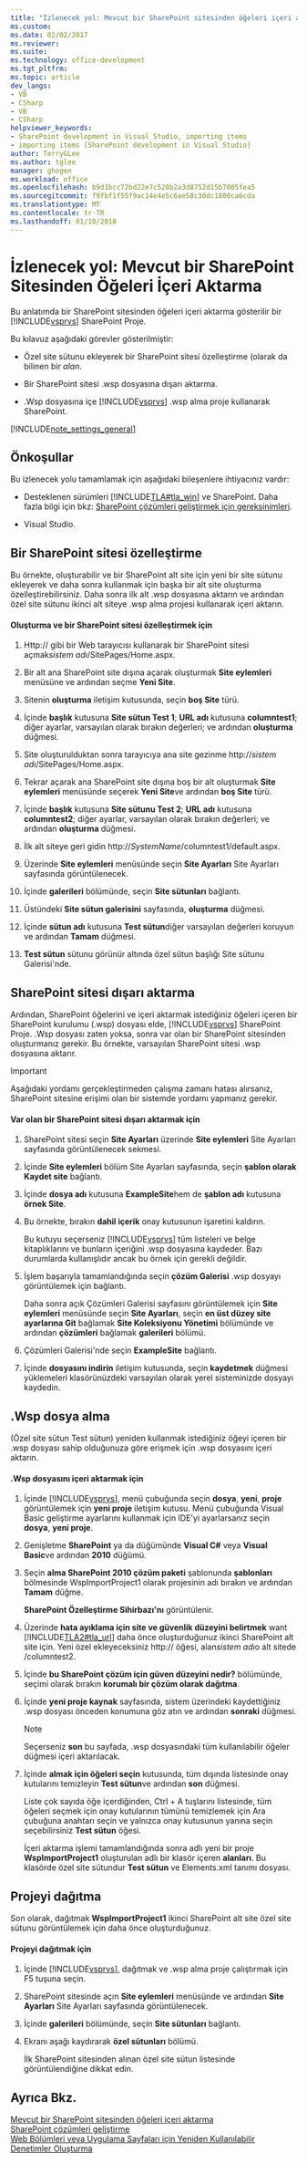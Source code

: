 ```yaml
---
title: "İzlenecek yol: Mevcut bir SharePoint sitesinden öğeleri içeri aktarma | Microsoft Docs"
ms.custom: 
ms.date: 02/02/2017
ms.reviewer: 
ms.suite: 
ms.technology: office-development
ms.tgt_pltfrm: 
ms.topic: article
dev_langs:
- VB
- CSharp
- VB
- CSharp
helpviewer_keywords:
- SharePoint development in Visual Studio, importing items
- importing items [SharePoint development in Visual Studio]
author: TerryGLee
ms.author: tglee
manager: ghogen
ms.workload: office
ms.openlocfilehash: b9d1bcc72bd22e7c528b2a3d8752d15b7005fea5
ms.sourcegitcommit: f9fbf1f55f9ac14e4e5c6ae58c30dc1800ca6cda
ms.translationtype: MT
ms.contentlocale: tr-TR
ms.lasthandoff: 01/10/2018
---
```

# <a name="walkthrough-import-items-from-an-existing-sharepoint-site"></a>İzlenecek yol: Mevcut bir SharePoint Sitesinden Öğeleri İçeri Aktarma
  Bu anlatımda bir SharePoint sitesinden öğeleri içeri aktarma gösterilir bir [!INCLUDE[vsprvs](../sharepoint/includes/vsprvs-md.md)] SharePoint Proje.  
  
 Bu kılavuz aşağıdaki görevler gösterilmiştir:  
  
-   Özel site sütunu ekleyerek bir SharePoint sitesi özelleştirme (olarak da bilinen bir *alan*.  
  
-   Bir SharePoint sitesi .wsp dosyasına dışarı aktarma.  
  
-   .Wsp dosyasına içe [!INCLUDE[vsprvs](../sharepoint/includes/vsprvs-md.md)] .wsp alma proje kullanarak SharePoint.  
  
 [!INCLUDE[note_settings_general](../sharepoint/includes/note-settings-general-md.md)]  
  
## <a name="prerequisites"></a>Önkoşullar  
 Bu izlenecek yolu tamamlamak için aşağıdaki bileşenlere ihtiyacınız vardır:  
  
-   Desteklenen sürümleri [!INCLUDE[TLA#tla_win](../sharepoint/includes/tlasharptla-win-md.md)] ve SharePoint. Daha fazla bilgi için bkz: [SharePoint çözümleri geliştirmek için gereksinimleri](../sharepoint/requirements-for-developing-sharepoint-solutions.md).  
  
-   Visual Studio.  
  
## <a name="customizing-a-sharepoint-site"></a>Bir SharePoint sitesi özelleştirme  
 Bu örnekte, oluşturabilir ve bir SharePoint alt site için yeni bir site sütunu ekleyerek ve daha sonra kullanmak için başka bir alt site oluşturma özelleştirebilirsiniz. Daha sonra ilk alt .wsp dosyasına aktarın ve ardından özel site sütunu ikinci alt siteye .wsp alma projesi kullanarak içeri aktarın.  
  
#### <a name="to-create-and-customize-a-sharepoint-site"></a>Oluşturma ve bir SharePoint sitesi özelleştirmek için  
  
1.  Http:// gibi bir Web tarayıcısı kullanarak bir SharePoint sitesi açmak*sistem adı*/SitePages/Home.aspx.  
  
2.  Bir alt ana SharePoint site dışına açarak oluşturmak **Site eylemleri** menüsüne ve ardından seçme **Yeni Site**.  
  
3.  Sitenin **oluşturma** iletişim kutusunda, seçin **boş Site** türü.  
  
4.  İçinde **başlık** kutusuna **Site sütun Test 1**; **URL adı** kutusuna **columntest1**; diğer ayarlar, varsayılan olarak bırakın değerleri; ve ardından **oluşturma** düğmesi.  
  
5.  Site oluşturulduktan sonra tarayıcıya ana site gezinme http://*sistem adı*/SitePages/Home.aspx.  
  
6.  Tekrar açarak ana SharePoint site dışına boş bir alt oluşturmak **Site eylemleri** menüsünde seçerek **Yeni Site**ve ardından **boş Site** türü.  
  
7.  İçinde **başlık** kutusuna **Site sütunu Test 2**; **URL adı** kutusuna **columntest2**; diğer ayarlar, varsayılan olarak bırakın değerleri; ve ardından **oluşturma** düğmesi.  
  
8.  İlk alt siteye geri gidin http://*SystemName*/columntest1/default.aspx.  
  
9. Üzerinde **Site eylemleri** menüsünde seçin **Site Ayarları** Site Ayarları sayfasında görüntülenecek.  
  
10. İçinde **galerileri** bölümünde, seçin **Site sütunları** bağlantı.  
  
11. Üstündeki **Site sütun galerisini** sayfasında, **oluşturma** düğmesi.  
  
12. İçinde **sütun adı** kutusuna **Test sütun**diğer varsayılan değerleri koruyun ve ardından **Tamam** düğmesi.  
  
13. **Test sütun** sütunu görünür altında özel sütun başlığı Site sütunu Galerisi'nde.  
  
## <a name="exporting-the-sharepoint-site"></a>SharePoint sitesi dışarı aktarma  
 Ardından, SharePoint öğelerini ve içeri aktarmak istediğiniz öğeleri içeren bir SharePoint kurulumu (.wsp) dosyası elde, [!INCLUDE[vsprvs](../sharepoint/includes/vsprvs-md.md)] SharePoint Proje. .Wsp dosyası zaten yoksa, sonra var olan bir SharePoint sitesinden oluşturmanız gerekir. Bu örnekte, varsayılan SharePoint sitesi .wsp dosyasına aktarır.  
  
> [!IMPORTANT]  
>  Aşağıdaki yordamı gerçekleştirmeden çalışma zamanı hatası alırsanız, SharePoint sitesine erişimi olan bir sistemde yordamı yapmanız gerekir.  
  
#### <a name="to-export-an-existing-sharepoint-site"></a>Var olan bir SharePoint sitesi dışarı aktarmak için  
  
1.  SharePoint sitesi seçin **Site Ayarları** üzerinde **Site eylemleri** Site Ayarları sayfasında görüntülenecek sekmesi.  
  
2.  İçinde **Site eylemleri** bölüm Site Ayarları sayfasında, seçin **şablon olarak Kaydet site** bağlantı.  
  
3.  İçinde **dosya adı** kutusuna **ExampleSite**hem de **şablon adı** kutusuna **örnek Site**.  
  
4.  Bu örnekte, bırakın **dahil içerik** onay kutusunun işaretini kaldırın.  
  
     Bu kutuyu seçerseniz [!INCLUDE[vsprvs](../sharepoint/includes/vsprvs-md.md)] tüm listeleri ve belge kitaplıklarını ve bunların içeriğini .wsp dosyasına kaydeder. Bazı durumlarda kullanışlıdır ancak bu örnek için gerekli değildir.  
  
5.  İşlem başarıyla tamamlandığında seçin **çözüm Galerisi** .wsp dosyayı görüntülemek için bağlantı.  
  
     Daha sonra açık Çözümleri Galerisi sayfasını görüntülemek için **Site eylemleri** menüsünde seçin **Site Ayarları**, seçin **en üst düzey site ayarlarına Git** bağlamak  **Site Koleksiyonu Yönetimi** bölümünde ve ardından **çözümleri** bağlamak **galerileri** bölümü.  
  
6.  Çözümleri Galerisi'nde seçin **ExampleSite** bağlantı.  
  
7.  İçinde **dosyasını indirin** iletişim kutusunda, seçin **kaydetmek** düğmesi yüklemeleri klasörünüzdeki varsayılan olarak yerel sisteminizde dosyayı kaydedin.  
  
## <a name="importing-the-wsp-file"></a>.Wsp dosya alma  
 (Özel site sütun Test sütun) yeniden kullanmak istediğiniz öğeyi içeren bir .wsp dosyası sahip olduğunuza göre erişmek için .wsp dosyasını içeri aktarın.  
  
#### <a name="to-import-a-wsp-file"></a>.Wsp dosyasını içeri aktarmak için  
  
1.  İçinde [!INCLUDE[vsprvs](../sharepoint/includes/vsprvs-md.md)], menü çubuğunda seçin **dosya**, **yeni**, **proje** görüntülemek için **yeni proje** iletişim kutusu. Menü çubuğunda Visual Basic geliştirme ayarlarını kullanmak için IDE'yi ayarlarsanız seçin **dosya**, **yeni proje**.  
  
2.  Genişletme **SharePoint** ya da düğümünde **Visual C#** veya **Visual Basic**ve ardından **2010** düğümü.  
  
3.  Seçin **alma SharePoint 2010 çözüm paketi** şablonunda **şablonları** bölmesinde WspImportProject1 olarak projesinin adı bırakın ve ardından **Tamam** düğme.  
  
     **SharePoint Özelleştirme Sihirbazı'nı** görüntülenir.  
  
4.  Üzerinde **hata ayıklama için site ve güvenlik düzeyini belirtmek** want [!INCLUDE[TLA2#tla_url](../sharepoint/includes/tla2sharptla-url-md.md)] daha önce oluşturduğunuz ikinci SharePoint alt site için. Yeni özel ekleyeceksiniz http:// öğesi, alan*sistem adı*o alt sitede /columntest2.  
  
5.  İçinde **bu SharePoint çözüm için güven düzeyini nedir?** bölümünde, seçimi olarak bırakın **korumalı bir çözüm olarak dağıtma**.  
  
6.  İçinde **yeni proje kaynak** sayfasında, sistem üzerindeki kaydettiğiniz .wsp dosyası önceden konumuna göz atın ve ardından **sonraki** düğmesi.  
  
    > [!NOTE]  
    >  Seçerseniz **son** bu sayfada, .wsp dosyasındaki tüm kullanılabilir öğeler düğmesi içeri aktarılacak.  
  
7.  İçinde **almak için öğeleri seçin** kutusunda, tüm dışında listesinde onay kutularını temizleyin **Test sütun**ve ardından **son** düğmesi.  
  
     Liste çok sayıda öğe içerdiğinden, Ctrl + A tuşlarını listesinde, tüm öğeleri seçmek için onay kutularının tümünü temizlemek için Ara çubuğuna anahtarı seçin ve yalnızca onay kutusunun yanına seçin seçebilirsiniz **Test sütun** öğesi.  
  
     İçeri aktarma işlemi tamamlandığında sonra adlı yeni bir proje **WspImportProject1** oluşturulan adlı bir klasör içeren **alanları**. Bu klasörde özel site sütundur **Test sütun** ve Elements.xml tanımı dosyası.  
  
## <a name="deploying-the-project"></a>Projeyi dağıtma  
 Son olarak, dağıtmak **WspImportProject1** ikinci SharePoint alt site özel site sütunu görüntülemek için daha önce oluşturduğunuz.  
  
#### <a name="to-deploy-the-project"></a>Projeyi dağıtmak için  
  
1.  İçinde [!INCLUDE[vsprvs](../sharepoint/includes/vsprvs-md.md)], dağıtmak ve .wsp alma proje çalıştırmak için F5 tuşuna seçin.  
  
2.  SharePoint sitesinde açın **Site eylemleri** menüsünde ve ardından **Site Ayarları** Site Ayarları sayfasında görüntülenecek.  
  
3.  İçinde **galerileri** bölümünde, seçin **Site sütunları** bağlantı.  
  
4.  Ekranı aşağı kaydırarak **özel sütunları** bölümü.  
  
     İlk SharePoint sitesinden alınan özel site sütun listesinde görüntülendiğine dikkat edin.  
  
## <a name="see-also"></a>Ayrıca Bkz.  
 [Mevcut bir SharePoint sitesinden öğeleri içeri aktarma](../sharepoint/importing-items-from-an-existing-sharepoint-site.md)   
 [SharePoint çözümleri geliştirme](../sharepoint/developing-sharepoint-solutions.md)   
 [Web Bölümleri veya Uygulama Sayfaları için Yeniden Kullanılabilir Denetimler Oluşturma](../sharepoint/creating-reusable-controls-for-web-parts-or-application-pages.md)  
  
  